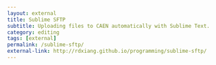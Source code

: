 ```yaml
---
layout: external
title: Sublime SFTP
subtitle: Uploading files to CAEN automatically with Sublime Text.
category: editing
tags: [external]
permalink: /sublime-sftp/
external-link: http://rdxiang.github.io/programming/sublime-sftp/
---
```

